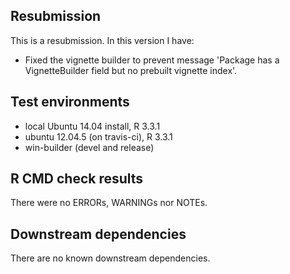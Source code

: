 ## Resubmission
This is a resubmission. In this version I have:

* Fixed the vignette builder to prevent message 
  'Package has a VignetteBuilder field but no prebuilt vignette index'.

## Test environments
* local Ubuntu 14.04 install, R 3.3.1
* ubuntu 12.04.5 (on travis-ci), R 3.3.1
* win-builder (devel and release)

## R CMD check results
There were no ERRORs, WARNINGs nor NOTEs. 

## Downstream dependencies
There are no known downstream dependencies.
